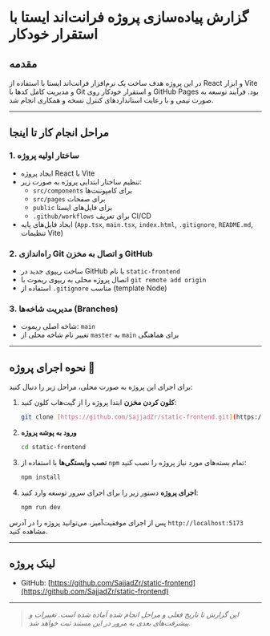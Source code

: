 <!-- # گزارش پیاده‌سازی پروژه فرانت‌اند ایستا با استقرار خودکار

## مقدمه

در این پروژه هدف ساخت یک نرم‌افزار فرانت‌اند ایستا با استفاده از React و ابزار Vite و مدیریت کامل کدها با Git و استقرار خودکار روی GitHub Pages بود. فرآیند توسعه به صورت تیمی و با رعایت استانداردهای کنترل نسخه و همکاری انجام شد.

---

## مراحل انجام کار تا اینجا

### 1. ساختار اولیه پروژه

- ایجاد پروژه React با Vite  
- تنظیم ساختار ابتدایی پروژه به صورت زیر:  
  - `src/components` برای کامپوننت‌ها  
  - `src/pages` برای صفحات  
  - `public` برای فایل‌های ایستا  
  - `.github/workflows` برای تعریف CI/CD  
- ایجاد فایل‌های پایه (`App.tsx`, `main.tsx`, `index.html`, `.gitignore`, `README.md`, تنظیمات Vite)

### 2. راه‌اندازی Git و اتصال به مخزن GitHub

- ساخت ریپوی جدید در GitHub با نام `static-frontend`  
- اتصال پروژه محلی به ریپوی ریموت با `git remote add origin`  
- استفاده از `.gitignore` مناسب (template Node)  


### 3. استراتژی مدیریت شاخه‌ها (Branching Strategy)

در این پروژه از یک مدل شاخه‌بندی استاندارد برای مدیریت بهینه کدها استفاده شده است. هر شاخه وظیفه مشخصی دارد تا از پایداری کد اصلی اطمینان حاصل شود و توسعه ویژگی‌های جدید به صورت موازی و بدون تداخل انجام گیرد.

* **`main`**:

  * **نقش**: شاخه اصلی و پایدار پروژه. این شاخه همیشه حاوی کدی است که تست شده، قابل اطمینان و آماده استقرار (Production-Ready) است.

  * **قانون**: هیچ‌گاه به صورت مستقیم روی این شاخه کدنویسی (commit) انجام نمی‌شود. تغییرات فقط از طریق ادغام (Merge) شاخه `develop` پس از اطمینان از پایداری کامل، به این شاخه منتقل می‌شوند.

* **`develop`**:

  * **نقش**: شاخه اصلی توسعه. این شاخه به عنوان محل یکپارچه‌سازی تمام ویژگی‌های جدید عمل می‌کند. آخرین نسخه در حال توسعه پروژه در این شاخه قرار دارد.

  * **روند کار**: شاخه‌های `feature` پس از تکمیل، به این شاخه ادغام می‌شوند تا برای انتشار بعدی آماده شوند.

* **`feature/*`**:

  * **نقش**: برای توسعه ویژگی‌های جدید و مشخص. هر ویژگی جدید در شاخه‌ای جداگانه با پیشوند `feature/` توسعه داده می‌شود.

  * **مثال**: `feature/date-time-page` برای ساخت صفحه نمایش تاریخ و زمان و `feature/extended-ui` برای توسعه و بهبود رابط کاربری ایجاد شده‌اند.

  * **روند کار**: این شاخه‌ها از `develop` منشعب شده و پس از تکمیل، دوباره به `develop` ادغام می‌شوند.

* **`docs/*`**:

  * **نقش**: برای مدیریت و به‌روزرسانی مستندات پروژه. تغییرات مربوط به فایل‌های `README.md` یا سایر مستندات در این نوع شاخه‌ها انجام می‌شود.

  * **مثال**: شاخه `docs/questions` برای افزودن بخش پرسش و پاسخ‌های مربوط به Git به فایل README ایجاد شده است.

  * **روند کار**: این شاخه‌ها معمولاً از `develop` یا `main` منشعب شده و پس از تکمیل به همان شاخه مبدأ ادغام می‌شوند.

## لینک پروژه

-  GitHub: [https://github.com/SajjadZr/static-frontend](https://github.com/SajjadZr/static-frontend)  

---

> *این گزارش تا تاریخ فعلی و مراحل انجام شده آماده شده است. تغییرات و پیشرفت‌های بعدی به مرور در این مستند ثبت خواهد شد.* -->
# گزارش پیاده‌سازی پروژه فرانت‌اند ایستا با استقرار خودکار

## مقدمه

در این پروژه هدف ساخت یک نرم‌افزار فرانت‌اند ایستا با استفاده از React و ابزار Vite و مدیریت کامل کدها با Git و استقرار خودکار روی GitHub Pages بود. فرآیند توسعه به صورت تیمی و با رعایت استانداردهای کنترل نسخه و همکاری انجام شد.

---

## مراحل انجام کار تا اینجا

### 1. ساختار اولیه پروژه

- ایجاد پروژه React با Vite
- تنظیم ساختار ابتدایی پروژه به صورت زیر:
  - `src/components` برای کامپوننت‌ها
  - `src/pages` برای صفحات
  - `public` برای فایل‌های ایستا
  - `.github/workflows` برای تعریف CI/CD
- ایجاد فایل‌های پایه (`App.tsx`, `main.tsx`, `index.html`, `.gitignore`, `README.md`, تنظیمات Vite)

### 2. راه‌اندازی Git و اتصال به مخزن GitHub

- ساخت ریپوی جدید در GitHub با نام `static-frontend`
- اتصال پروژه محلی به ریپوی ریموت با `git remote add origin`
- استفاده از `.gitignore` مناسب (template Node)

### 3. مدیریت شاخه‌ها (Branches)

- شاخه اصلی ریموت: `main`
- تغییر نام شاخه محلی از `master` به `main` برای هماهنگی

---

## نحوه اجرای پروژه 🚀

برای اجرای این پروژه به صورت محلی، مراحل زیر را دنبال کنید:

1.  **کلون کردن مخزن**
    ابتدا پروژه را از گیت‌هاب کلون کنید:
    ```bash
    git clone [https://github.com/SajjadZr/static-frontend.git](https://github.com/SajjadZr/static-frontend.git)
    ```

2.  **ورود به پوشه پروژه**
    ```bash
    cd static-frontend
    ```

3.  **نصب وابستگی‌ها**
    با استفاده از `npm` تمام بسته‌های مورد نیاز پروژه را نصب کنید:
    ```bash
    npm install
    ```

4.  **اجرای پروژه**
    دستور زیر را برای اجرای سرور توسعه وارد کنید:
    ```bash
    npm run dev
    ```

پس از اجرای موفقیت‌آمیز، می‌توانید پروژه را در آدرس `http://localhost:5173` مشاهده کنید.

---

## لینک پروژه

-   GitHub: [https://github.com/SajjadZr/static-frontend](https://github.com/SajjadZr/static-frontend)

---

> *این گزارش تا تاریخ فعلی و مراحل انجام شده آماده شده است. تغییرات و پیشرفت‌های بعدی به مرور در این مستند ثبت خواهد شد.*